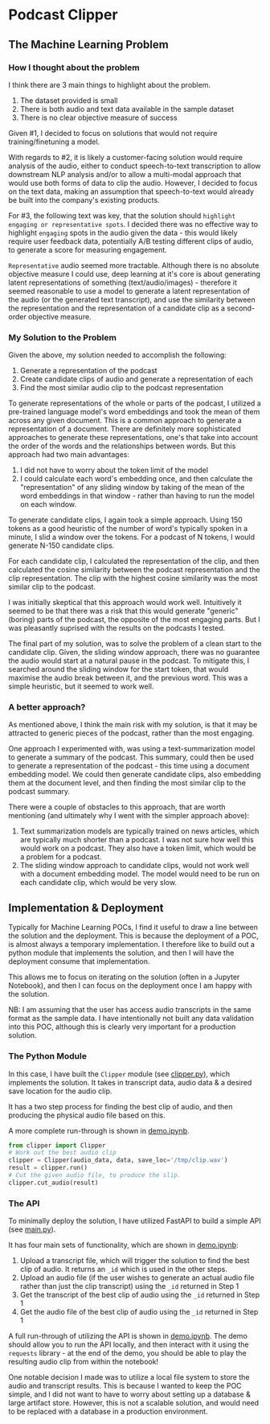 
# Podcast Clipper 

## The Machine Learning Problem

### How I thought about the problem
I think there are 3 main things to highlight about the problem.
1. The dataset provided is small
2. There is both audio and text data available in the sample dataset
3. There is no clear objective measure of success


Given #1, I decided to focus on solutions that would not require training/finetuning a model.

With regards to #2, it is likely a customer-facing solution would require analysis of the audio, either to conduct speech-to-text transcription to allow downstream NLP analysis and/or to allow a multi-modal approach that would use both forms of data to clip the audio. However, I decided to focus on the text data, making an assumption that speech-to-text would already be built into the company's existing products.

For #3, the following text was key, that the solution should `highlight engaging or representative spots`. I decided there was no effective way to highlight `engaging` spots in the audio given the data - this would likely require user feedback data, potentially A/B testing different clips of audio, to generate a score for measuring engagement. 

`Representative` audio seemed more tractable. Although there is no absolute objective measure I could use, deep learning at it's core is about generating latent representations of something (text/audio/images) - therefore it seemed reasonable to use a model to generate a latent representation of the audio (or the generated text transcript), and use the similarity between the representation and the representation of a candidate clip as a second-order objective measure.


### My Solution to the Problem

Given the above, my solution needed to accomplish the following:
1. Generate a representation of the podcast
2. Create candidate clips of audio and generate a representation of each
3. Find the most similar audio clip to the podcast representation

To generate representations of the whole or parts of the podcast, I utilized a pre-trained language model's word embeddings and took the mean of them across any given document. This is a common approach to generate a representation of a document. There are definitely more sophisticated approaches to generate these representations, one's that take into account the order of the words and the relationships between words. But this approach had two main advantages:
1. I did not have to worry about the token limit of the model
2. I could calculate each word's embedding once, and then calculate the "representation" of any sliding window by taking of the mean of the word embeddings in that window - rather than having to run the model on each window.

To generate candidate clips, I again took a simple approach. Using 150 tokens as a good heuristic of the number of word's typically spoken in a minute, I slid a window over the tokens. For a podcast of N tokens, I would generate N-150 candidate clips.

For each candidate clip, I calculated the representation of the clip, and then calculated the cosine similarity between the podcast representation and the clip representation. The clip with the highest cosine similarity was the most similar clip to the podcast.

I was initially skeptical that this approach would work well. Intuitively it seemed to be that there was a risk that this would generate "generic" (boring) parts of the podcast, the opposite of the most engaging parts. But I was pleasantly suprised with the results on the podcasts I tested.

The final part of my solution, was to solve the problem of a clean start to the candidate clip. Given, the sliding window approach, there was no guarantee the audio would start at a natural pause in the podcast. To mitigate this, I searched around the sliding window for the start token, that would maximise the audio break between it, and the previous word. This was a simple heuristic, but it seemed to work well.


### A better approach?

As mentioned above, I think the main risk with my solution, is that it may be attracted to generic pieces of the podcast, rather than the most engaging.

One approach I experimented with, was using a text-summarization model to generate a summary of the podcast. This summary, could then be used to generate a representation of the podcast - this time using a document embedding model. We could then generate candidate clips, also embedding them at the document level, and then finding the most similar clip to the podcast summary.

There were a couple of obstacles to this approach, that are worth mentioning (and ultimately why I went with the simpler approach above): 
1. Text summarization models are typically trained on news articles, which are typically much shorter than a podcast. I was not sure how well this would work on a podcast. They also have a token limit, which would be a problem for a podcast.
2. The sliding window approach to candidate clips, would not work well with a document embedding model. The model would need to be run on each candidate clip, which would be very slow.

## Implementation & Deployment

Typically for Machine Learning POCs, I find it useful to draw a line between the solution and the deployment. This is because the deployment of a POC, is almost always a temporary implementation. I therefore like to build out a python module that implements the solution, and then I will have the deployment consume that implementation.

This allows me to focus on iterating on the solution (often in a Jupyter Notebook), and then I can focus on the deployment once I am happy with the solution.

NB: I am assuming that the user has access audio transcripts in the same format as the sample data. I have intentionally not built any data validation into this POC, although this is clearly very important for a production solution.

### The Python Module

In this case, I have built the `Clipper` module (see [clipper.py](clipper.py)), which implements the solution. It takes in transcript data, audio data & a desired save location for the audio clip.

It has a two step process for finding the best clip of audio, and then producing the physical audio file based on this.

A more complete run-through is shown in [demo.ipynb](demo.ipynb).

```python
from clipper import Clipper
# Work out the best audio clip
clipper = Clipper(audio_data, data, save_loc='/tmp/clip.wav')
result = clipper.run()
# Cut the given audio file, to produce the slip.
clipper.cut_audio(result)
```

### The API
To minimally deploy the solution, I have utilized FastAPI to build a simple API (see [main.py](main.py)).

It has four main sets of functionality, which are shown in [demo.ipynb](demo.ipynb):
1. Upload a transcript file, which will trigger the solution to find the best clip of audio. It returns an `_id` which is used in the other steps.
2. Upload an audio file (if the user wishes to generate an actual audio file rather than just the clip transcript) using the `_id` returned in Step 1
3. Get the transcript of the best clip of audio using the `_id` returned in Step 1
4. Get the audio file of the best clip of audio using the `_id` returned in Step 1


A full run-through of utilizing the API is shown in [demo.ipynb](demo.ipynb). The demo should allow you to run the API locally, and then interact with it using the `requests` library - at the end of the demo, you should be able to play the resulting audio clip from within the notebook!

One notable decision I made was to utilize a local file system to store the audio and transcript results. This is because I wanted to keep the POC simple, and I did not want to have to worry about setting up a database & large artifact store. However, this is not a scalable solution, and would need to be replaced with a database in a production environment.



